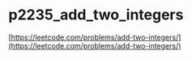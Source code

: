 # p2235_add_two_integers
[https://leetcode.com/problems/add-two-integers/](https://leetcode.com/problems/add-two-integers/)